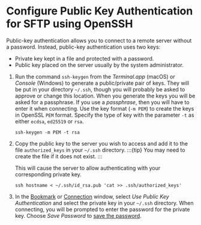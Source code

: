 Configure Public Key Authentication for SFTP using OpenSSH
====

Public-key authentication allows you to connect to a remote server without a password. Instead, public-key authentication uses two keys:
- Private key kept in a file and protected with a password.
- Public key placed on the server usually by the system administrator.

1. Run the command `ssh-keygen` from the _Terminal.app_ (macOS) or _Console_ (Windows) to generate a public/private pair
   of keys. They will be put in your directory `~/.ssh`, though you will probably be asked to approve or change this
   location. When you generate the keys you will be asked for a passphrase. If you use a *passphrase*, then you will
   have to enter it when connecting. Use the key format (`-m PEM`) to create the keys in OpenSSL `PEM` format. Specify the type of key with the parameter `-t` as either `ecdsa`, `ed25519` or `rsa`.

   ```
   ssh-keygen -m PEM -t rsa
   ```

2. Copy the public key to the server you wish to access and add it to the file `authorized_keys` in your `~/.ssh`
   directory.
   :::{tip}
   You may need to create the file if it does not exist.
   :::

   This will cause the server to allow authenticating with your corresponding private key.
   ```
   ssh hostname < ~/.ssh/id_rsa.pub 'cat >> .ssh/authorized_keys'
   ```
3. In the [Bookmark](../../cyberduck/bookmarks.md) or [Connection](../../cyberduck/connection.md) window, select *Use Public Key Authentication* and select the private key in your `~/.ssh` directory. When connecting, you will be prompted to enter the password for the private key. Choose *Save Password* to [save the password](../cyberduck/connection.md#passwords).
